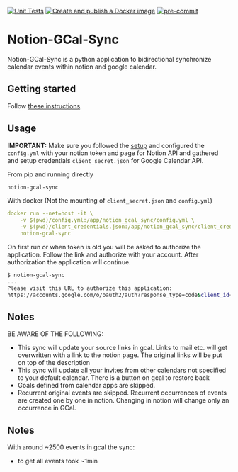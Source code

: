 [![Unit Tests](https://github.com/Ravio1i/notion-gcal-sync/actions/workflows/test.yml/badge.svg)](https://github.com/Ravio1i/notion-gcal-sync/actions/workflows/test.yml)
[![Create and publish a Docker image](https://github.com/Ravio1i/notion-gcal-sync/actions/workflows/release.yml/badge.svg?branch=main&event=deployment)](https://github.com/Ravio1i/notion-gcal-sync/actions/workflows/release.yml)
[![pre-commit](https://img.shields.io/badge/pre--commit-enabled-brightgreen?logo=pre-commit&logoColor=white)](https://github.com/pre-commit/pre-commit)

# Notion-GCal-Sync

Notion-GCal-Sync is a python application to bidirectional synchronize calendar events within notion and google calendar.

## Getting started 

Follow [these instructions](https://github.com/Ravio1i/notion-gcal-sync/blob/main/docs/setup.md).

## Usage

**IMPORTANT:** Make sure you followed the [setup](https://github.com/Ravio1i/notion-gcal-sync/blob/main/docs/setup.md) and configured the `config.yml` with your notion token and page for Notion API and gathered and setup credentials `client_secret.json` for Google Calendar API.

From pip and running directly

```bash
notion-gcal-sync
```

With docker (Not the mounting of `client_secret.json` and `config.yml`)

```yaml
docker run --net=host -it \
    -v $(pwd)/config.yml:/app/notion_gcal_sync/config.yml \
    -v $(pwd)/client_credentials.json:/app/notion_gcal_sync/client_credentials.json \
    notion-gcal-sync
```

On first run or when token is old you will be asked to authorize the application. Follow the link and authorize with your account. After authorization the application will continue.

```bash
$ notion-gcal-sync
...
Please visit this URL to authorize this application: 
https://accounts.google.com/o/oauth2/auth?response_type=code&client_id=***
```


## Notes

BE AWARE OF THE FOLLOWING:
* This sync will update your source links in gcal. Links to mail etc. will get overwritten with a link to the notion page.
  The original links will be put on top of the description
* This sync will update all your invites from other calendars not specified to your default calendar. There is a button on gcal to restore 
  back
* Goals defined from calendar apps are skipped.
* Recurrent original events are skipped. Recurrent occurrences of events are created one by one in notion. 
  Changing in notion will change only an occurrence in GCal.


## Notes

With around ~2500 events in gcal the sync:
* to get all events took ~1min